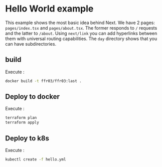 # Hello World example

This example shows the most basic idea behind Next. We have 2 pages: `pages/index.tsx` and `pages/about.tsx`. The former responds to `/` requests and the latter to `/about`. Using `next/link` you can add hyperlinks between them with universal routing capabilities. The `day` directory shows that you can have subdirectories.

## build

Execute :

```bash
docker build -t ffr03/ffr03:last .
```

## Deploy to docker

Execute :

```bash
terraform plan
terraform apply
```

## Deploy to k8s

Execute :

```bash
kubectl create -f hello.yml
```
